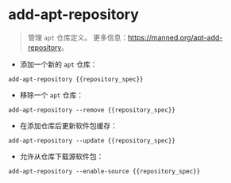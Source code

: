 # add-apt-repository

> 管理 `apt` 仓库定义。
> 更多信息：<https://manned.org/apt-add-repository>。

- 添加一个新的 `apt` 仓库：

`add-apt-repository {{repository_spec}}`

- 移除一个 `apt` 仓库：

`add-apt-repository --remove {{repository_spec}}`

- 在添加仓库后更新软件包缓存：

`add-apt-repository --update {{repository_spec}}`

- 允许从仓库下载源软件包：

`add-apt-repository --enable-source {{repository_spec}}`